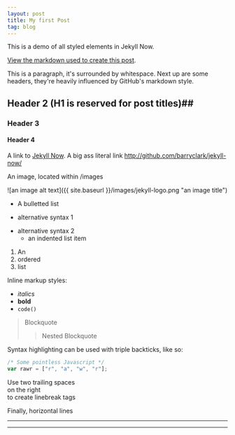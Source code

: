 ```yaml
---
layout: post
title: My first Post
tag: blog
---
```


This is a demo of all styled elements in Jekyll Now.

[View the markdown used to create this post](https://raw.githubusercontent.com/barryclark/www.jekyllnow.com/gh-pages/_posts/2014-6-19-Markdown-Style-Guide.md).

This is a paragraph, it's surrounded by whitespace. Next up are some headers, they're heavily influenced by GitHub's markdown style.

## Header 2 (H1 is reserved for post titles)##

### Header 3

#### Header 4

A link to [Jekyll Now](http://github.com/barryclark/jekyll-now/). A big ass literal link <http://github.com/barryclark/jekyll-now/>

An image, located within /images

![an image alt text]({{ site.baseurl }}/images/jekyll-logo.png "an image title")

* A bulletted list
- alternative syntax 1
+ alternative syntax 2
  - an indented list item

1. An
2. ordered
3. list

Inline markup styles:

- _italics_
- **bold**
- `code()`

> Blockquote
>> Nested Blockquote

Syntax highlighting can be used with triple backticks, like so:

```javascript
/* Some pointless Javascript */
var rawr = ["r", "a", "w", "r"];
```

Use two trailing spaces  
on the right  
to create linebreak tags  

Finally, horizontal lines

----
****